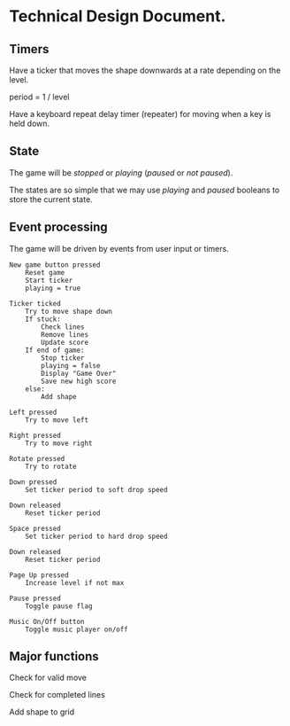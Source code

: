 # Technical Design Document.

## Timers

Have a ticker that moves the shape downwards at a rate depending on the level.

period = 1 / level

Have a keyboard repeat delay timer (repeater) for moving when a key is held down.

## State

The game will be *stopped* or *playing* (*paused* or *not paused*).

The states are so simple that we may use *playing* and *paused* booleans to store the current state.

## Event processing

The game will be driven by events from user input or timers.

    New game button pressed
        Reset game
        Start ticker
        playing = true

    Ticker ticked
        Try to move shape down
        If stuck:
            Check lines
            Remove lines
            Update score
        If end of game:
            Stop ticker
            playing = false
            Display "Game Over"
            Save new high score
        else:
            Add shape

    Left pressed
        Try to move left

    Right pressed
        Try to move right

    Rotate pressed
        Try to rotate

    Down pressed
        Set ticker period to soft drop speed

    Down released
        Reset ticker period

    Space pressed
        Set ticker period to hard drop speed

    Down released
        Reset ticker period

    Page Up pressed
        Increase level if not max

    Pause pressed
        Toggle pause flag

    Music On/Off button
        Toggle music player on/off

## Major functions

Check for valid move

Check for completed lines

Add shape to grid
